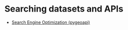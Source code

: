 # Searching datasets and APIs
* [Search Engine Optimization (pygeoapi)](https://github.com/geopython/pygeoapi/wiki/SEO)
